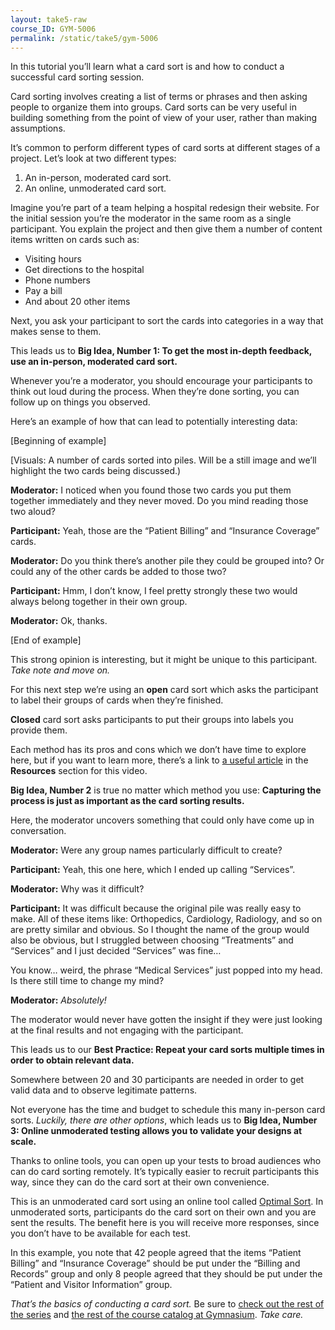 ```yaml
---
layout: take5-raw
course_ID: GYM-5006
permalink: /static/take5/gym-5006
---
```


In this tutorial you’ll learn what a card sort is and how to conduct a successful card sorting session.

Card sorting involves creating a list of terms or phrases and then asking people to organize them into groups. Card sorts can be very useful in building something from the point of view of your user, rather than making assumptions.

It’s common to perform different types of card sorts at different stages of a project. Let’s look at two different types:

1. An in-person, moderated card sort.
2. An online, unmoderated card sort.

Imagine you’re part of a team helping a hospital redesign their website. For the initial session you’re the moderator in the same room as a single participant. You explain the project and then give them a number of content items written on cards such as:

- Visiting hours
- Get directions to the hospital
- Phone numbers
- Pay a bill
- And about 20 other items

Next, you ask your participant to sort the cards into categories in a way that makes sense to them.

This leads us to **Big Idea, Number 1: To get the most in-depth feedback, use an in-person, moderated card sort.**

Whenever you’re a moderator, you should encourage your participants to think out loud during the process. When they’re done sorting, you can follow up on things you observed.

Here’s an example of how that can lead to potentially interesting data:

[Beginning of example]

[Visuals: A number of cards sorted into piles. Will be a still image and we’ll highlight the two cards being discussed.)

**Moderator:** I noticed when you found those two cards you put them together immediately and they never moved. Do you mind reading those two aloud?

**Participant:** Yeah, those are the “Patient Billing” and “Insurance Coverage” cards.

**Moderator:** Do you think there’s another pile they could be grouped into? Or could any of the other cards be added to those two?

**Participant:** Hmm, I don’t know, I feel pretty strongly these two would always belong together in their own group.

**Moderator:** Ok, thanks.

[End of example]

This strong opinion is interesting, but it might be unique to this participant. *Take note and move on.*

For this next step we’re using an **open** card sort which asks the participant to label their groups of cards when they’re finished.

**Closed** card sort asks participants to put their groups into labels you provide them.

Each method has its pros and cons which we don’t have time to explore here, but if you want to learn more, there’s a link to [a useful article][1] in the **Resources** section for this video.

**Big Idea, Number 2** is true no matter which method you use: **Capturing the process is just as important as the card sorting results.**

Here, the moderator uncovers something that could only have come up in conversation.

**Moderator:** Were any group names particularly difficult to create?

**Participant:** Yeah, this one here, which I ended up calling “Services”.

**Moderator:** Why was it difficult?

**Participant:** It was difficult because the original pile was really easy to make. All of these items like: Orthopedics, Cardiology, Radiology, and so on are pretty similar and obvious. So I thought the name of the group would also be obvious, but I struggled between choosing “Treatments” and “Services” and I just decided “Services” was fine…

You know… weird, the phrase “Medical Services” just popped into my head. Is there still time to change my mind?

**Moderator:** *Absolutely!*

The moderator would never have gotten the insight if they were just looking at the final results and not engaging with the participant.

This leads us to our **Best Practice: Repeat your card sorts multiple times in order to obtain relevant data.**

Somewhere between 20 and 30 participants are needed in order to get valid data and to observe legitimate patterns.

Not everyone has the time and budget to schedule this many in-person card sorts. *Luckily, there are other options*, which leads us to **Big Idea, Number 3: Online unmoderated testing allows you to validate your designs at scale.**

Thanks to online tools, you can open up your tests to broad audiences who can do card sorting remotely. It’s typically easier to recruit participants this way, since they can do the card sort at their own convenience.

This is an unmoderated card sort using an online tool called [Optimal Sort][2]. In unmoderated sorts, participants do the card sort on their own and you are sent the results. The benefit here is you will receive more responses, since you don’t have to be available for each test.

In this example, you note that 42 people agreed that the items “Patient Billing” and “Insurance Coverage” should be put under the “Billing and Records” group and only 8 people agreed that they should be put under the “Patient and Visitor Information” group.

*That’s the basics of conducting a card sort.* Be sure to [check out the rest of the series][3] and [the rest of the course catalog at Gymnasium][4]. *Take care.*

[1]: https://www.interaction-design.org/literature/article/the-pros-and-cons-of-card-sorting-in-ux-research
[2]: https://www.optimalworkshop.com/optimalsort
[3]: https://thegymnasium.com/take5
[4]: https://thegymnasium.com/courses
